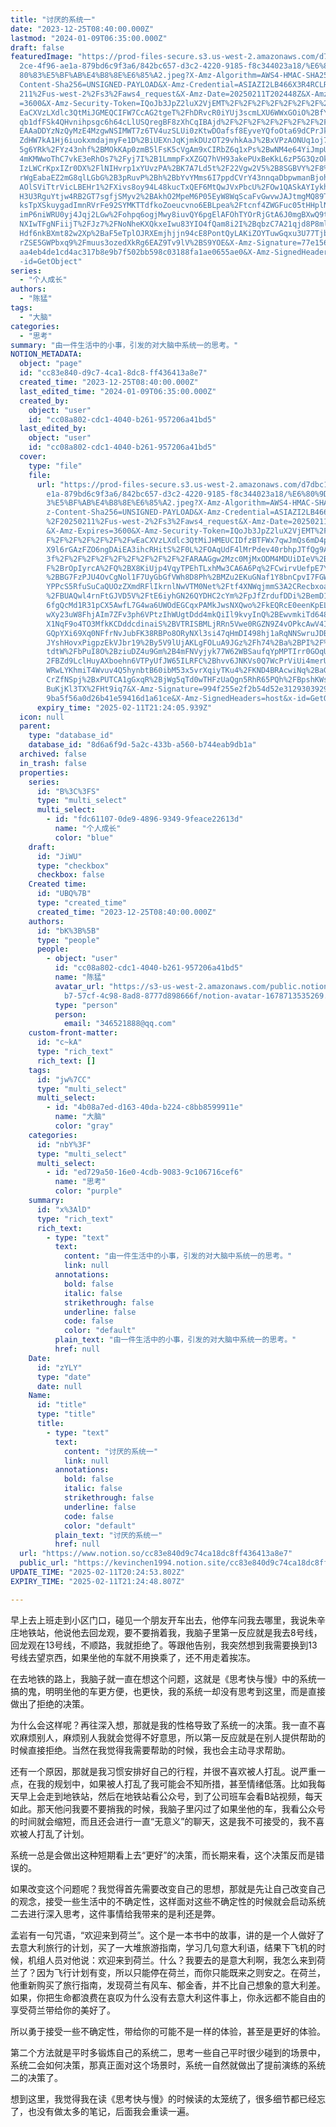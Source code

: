 ```yaml
---
title: "讨厌的系统一"
date: "2023-12-25T08:40:00.000Z"
lastmod: "2024-01-09T06:35:00.000Z"
draft: false
featuredImage: "https://prod-files-secure.s3.us-west-2.amazonaws.com/d7dbc101-8\
  2ce-4f96-ae1a-879bd6c9f3a6/842bc657-d3c2-4220-9185-f8c344023a18/%E6%80%9D%E8%\
  80%83%E5%BF%AB%E4%B8%8E%E6%85%A2.jpeg?X-Amz-Algorithm=AWS4-HMAC-SHA256&X-Amz-\
  Content-Sha256=UNSIGNED-PAYLOAD&X-Amz-Credential=ASIAZI2LB466X3R4RCLR%2F20250\
  211%2Fus-west-2%2Fs3%2Faws4_request&X-Amz-Date=20250211T202448Z&X-Amz-Expires\
  =3600&X-Amz-Security-Token=IQoJb3JpZ2luX2VjEMT%2F%2F%2F%2F%2F%2F%2F%2F%2F%2Fw\
  EaCXVzLXdlc3QtMiJGMEQCIFW7CcAG2tgeT%2FhDRvcR0iYUj3scmLXU6WWxGOiO%2BfYnAiBUvHi\
  qb1dfFSk4QHvnihpsgc6h64cLlUSQregBF8zXhCqIBAjd%2F%2F%2F%2F%2F%2F%2F%2F%2F%2F8B\
  EAAaDDYzNzQyMzE4MzgwNSIMWT7z6TV4uzSLUi0zKtwDOafsf8EyveYQfoOta69dCPrJkngj8s6hK\
  ZdHW7kA1Hj6iuokxmdajmyFe1D%2BiUEXnJqKjmkDUzOT29vhkAaJ%2BxVPzAONUq1oj7qL8McxAa\
  5g6YRk%2FYz43nhf%2BMOkKAp0zmB5lFsK5cVgAm9xCIRbZ6q1xPs%2BwNM4e64YiJmpUYlolMt0x\
  4mKMWwoThC7vkE3eRhOs7%2Fyj7I%2B1LmmpFxXZGQ7hVH93akePUxBeKkL6zP5G3QzOk7%2Bf8zO\
  IzLWCrKpxIZr0DX%2FlNIHvrp1xYUvzPA%2BK7A7Ld5t%2F22Vgw2V5%2B8SGBVY%2F8%2BNZYHga\
  rWgEabaEZ2mG8qlLGbG%2B3pRuvP%2Bh%2BbYvYMms6I7ppdCVrY43nnqaDbpwmanBjoh2Gso%2FR\
  AOlSViTtrVicLBEHr1%2FXivs8oy94L48kucTxQEF6MtQwJVxPbcU%2FOw1QASkAYIykhaRn6Zwjb\
  H3U3RguYtjw4RB2GT7sgfjSMyv2%2BAkhO2MpeM6P05EyW8WqScaFvGwvwJAJtmgMQ89TN0I69PHG\
  ksTpXSkuygadImnRVrFe92SYMKTTdfkoZoeucvno6EBLpea%2Ftcnf4ZWGFuc05tHHplNkORbAhyv\
  imP6niWRU0yj4Jqj2LGw%2Fohpq6ogjMwy8iuvQY6pgElAFOhTYOrRjGtA6J0mgBXwQ9tuPRv5f46\
  NXIwTFgNFiijT%2FJz7%2FNoNheKXQkxeIwu83YIO4fQam8i2I%2BqbzC7A21qjd8P8mlF8PgjDZk\
  Hdf6nkBXmt82w2Xp%2BaF5eTplOJRXEmjhjjn94cE8PontQyLAKiZOYTuwGqxu3U77TjbAebbX1Q0\
  rZSE5GWPbxq9%2Fmuus3ozedXkRg6EAZ9Tv9lV%2BS9YOE&X-Amz-Signature=77e156309fcd8c\
  aa4eb4de1cd4ac317b8e9b7f502bb598c03188fa1ae0655ae0&X-Amz-SignedHeaders=host&x\
  -id=GetObject"
series:
  - "个人成长"
authors:
  - "陈猛"
tags:
  - "大脑"
categories:
  - "思考"
summary: "由一件生活中的小事，引发的对大脑中系统一的思考。"
NOTION_METADATA:
  object: "page"
  id: "cc83e840-d9c7-4ca1-8dc8-ff436413a8e7"
  created_time: "2023-12-25T08:40:00.000Z"
  last_edited_time: "2024-01-09T06:35:00.000Z"
  created_by:
    object: "user"
    id: "cc08a802-cdc1-4040-b261-957206a41bd5"
  last_edited_by:
    object: "user"
    id: "cc08a802-cdc1-4040-b261-957206a41bd5"
  cover:
    type: "file"
    file:
      url: "https://prod-files-secure.s3.us-west-2.amazonaws.com/d7dbc101-82ce-4f96-a\
        e1a-879bd6c9f3a6/842bc657-d3c2-4220-9185-f8c344023a18/%E6%80%9D%E8%80%8\
        3%E5%BF%AB%E4%B8%8E%E6%85%A2.jpeg?X-Amz-Algorithm=AWS4-HMAC-SHA256&X-Am\
        z-Content-Sha256=UNSIGNED-PAYLOAD&X-Amz-Credential=ASIAZI2LB466UXOLPDWG\
        %2F20250211%2Fus-west-2%2Fs3%2Faws4_request&X-Amz-Date=20250211T202406Z\
        &X-Amz-Expires=3600&X-Amz-Security-Token=IQoJb3JpZ2luX2VjEMT%2F%2F%2F%2\
        F%2F%2F%2F%2F%2F%2FwEaCXVzLXdlc3QtMiJHMEUCIDfzBTFWx7qwJmQs6mD4pzbOlnAo7\
        X9l6rGAzFZO6ngDAiEA3ihcRHitS%2F0L%2FOAqUdF4lMrPdev40rbhpJTfQg9AjHYqiAQI\
        3f%2F%2F%2F%2F%2F%2F%2F%2F%2F%2FARAAGgw2Mzc0MjMxODM4MDUiDIeV%2BvQOFNv%2\
        F%2BrOpIyrcA%2FQ%2BX8KiUjp4VqyTPEhTLxhMw3CA6A6Pq%2FCwirvUefpE7YOQbqyyCq\
        %2BBG7FzPJU4OvCgNol1F7UyGbGfVWh8D8Ph%2BMZu2EKuGNaf1Y8bnCpvI7FGWEbxdkY0O\
        YPPcS5RfuSuCaQUOzZXmdRFlIkrnlNwVTM0Net%2Ftf4XNWqjmmS3A2CRecbxoaEKd0DF6b\
        %2FBUAQwl4rnFtGJVD5V%2FtE6iyhGN26QYDHC2cYm%2FpJfZrdufDDi%2BemD1BCQDMVXd\
        6fgQcMd1R31pCX5AwfL7G4wa6UWOdEGCqxPAMkJwsNXQwo%2FkEQRcE0eenKpEL9BGzh2St\
        wXy23uW8FhjAIm7ZFv3ph6VPtzIhWUgtDdd4mkQiIl9kvyInQ%2BEwvmkiTd648zzMUMbuH\
        X1NqF9o4TO3MfkKCDddcdinaiS%2BVTRISBMLjRRn5Vwe0RGZN9Z4vOPkcAwV4IwqMvpo0F\
        GQpYXi69Xq0NFfrNvJubFK38RBPo8ORyNXl3si47qHmDI498hj1aRqNNSwruJDBYG3IATLs\
        JYshHovxPigpzEkVJbr19%2By5V9lUjAKLgFOLuA9JGz%2Fh74%2Ba%2BPI%2F%2FRjMukV\
        tdtW%2FbPuI8O%2BziuDZ4u9Gm%2B4mFNVyjyk77W62WBSaufqYpMPTIrr0GOqUB4jEXxg%\
        2FBZd9LclHuyAXboehn6VTPyUfJW65ILRFC%2Bhvv6JNKVs0Q7WcPrViUi4merUvLlAO48b\
        WRwLYKhmiT4Wvuv4Q5hynbtB60ibM53x5vrXqiyTKu4%2FKND4BRAcwiNq%2BaGWaqV%2FB\
        CrZfNSpj%2BxPUTCA1gGxqR%2BjWg5qTd0wTHFzUaQgn5RhR65PQh%2FBpshKWs5j3TmnlZ\
        BuKjKl3TX%2FHt9iq7&X-Amz-Signature=994f255e2f2b54d52e3129303929dfc337fb\
        9ba5f56a0d26b41e59416d1a61ce&X-Amz-SignedHeaders=host&x-id=GetObject"
      expiry_time: "2025-02-11T21:24:05.939Z"
  icon: null
  parent:
    type: "database_id"
    database_id: "8d6a6f9d-5a2c-433b-a560-b744eab9db1a"
  archived: false
  in_trash: false
  properties:
    series:
      id: "B%3C%3FS"
      type: "multi_select"
      multi_select:
        - id: "fdc61107-0de9-4896-9349-9feace22613d"
          name: "个人成长"
          color: "blue"
    draft:
      id: "JiWU"
      type: "checkbox"
      checkbox: false
    Created time:
      id: "UBQ%7B"
      type: "created_time"
      created_time: "2023-12-25T08:40:00.000Z"
    authors:
      id: "bK%3B%5B"
      type: "people"
      people:
        - object: "user"
          id: "cc08a802-cdc1-4040-b261-957206a41bd5"
          name: "陈猛"
          avatar_url: "https://s3-us-west-2.amazonaws.com/public.notion-static.com/775523\
            b7-57cf-4c98-8ad8-8777d898666f/notion-avatar-1678713535269.png"
          type: "person"
          person:
            email: "346521888@qq.com"
    custom-front-matter:
      id: "c~kA"
      type: "rich_text"
      rich_text: []
    tags:
      id: "jw%7CC"
      type: "multi_select"
      multi_select:
        - id: "4b08a7ed-d163-40da-b224-c8bb8599911e"
          name: "大脑"
          color: "gray"
    categories:
      id: "nbY%3F"
      type: "multi_select"
      multi_select:
        - id: "ed729a50-16e0-4cdb-9083-9c106716cef6"
          name: "思考"
          color: "purple"
    summary:
      id: "x%3AlD"
      type: "rich_text"
      rich_text:
        - type: "text"
          text:
            content: "由一件生活中的小事，引发的对大脑中系统一的思考。"
            link: null
          annotations:
            bold: false
            italic: false
            strikethrough: false
            underline: false
            code: false
            color: "default"
          plain_text: "由一件生活中的小事，引发的对大脑中系统一的思考。"
          href: null
    Date:
      id: "zYLY"
      type: "date"
      date: null
    Name:
      id: "title"
      type: "title"
      title:
        - type: "text"
          text:
            content: "讨厌的系统一"
            link: null
          annotations:
            bold: false
            italic: false
            strikethrough: false
            underline: false
            code: false
            color: "default"
          plain_text: "讨厌的系统一"
          href: null
  url: "https://www.notion.so/cc83e840d9c74ca18dc8ff436413a8e7"
  public_url: "https://kevinchen1994.notion.site/cc83e840d9c74ca18dc8ff436413a8e7"
UPDATE_TIME: "2025-02-11T20:24:53.802Z"
EXPIRY_TIME: "2025-02-11T21:24:48.807Z"

---
```

<link rel="stylesheet" href="https://cdn.jsdelivr.net/npm/katex@0.16.2/dist/katex.min.css" integrity="sha384-bYdxxUwYipFNohQlHt0bjN/LCpueqWz13HufFEV1SUatKs1cm4L6fFgCi1jT643X" crossorigin="anonymous">


早上去上班走到小区门口，碰见一个朋友开车出去，他停车问我去哪里，我说朱辛庄地铁站，他说他去回龙观，要不要捎着我，我脑子里第一反应就是我去8号线，回龙观在13号线，不顺路，我就拒绝了。等跟他告别，我突然想到我需要换到13号线去望京西，如果坐他的车就不用换乘了，还不用走着挨冻。


在去地铁的路上，我脑子就一直在想这个问题，这就是《思考快与慢》中的系统一搞的鬼，明明坐他的车更方便，也更快，我的系统一却没有思考到这里，而是直接做出了拒绝的决策。


为什么会这样呢？再往深入想，那就是我的性格导致了系统一的决策。我一直不喜欢麻烦别人，麻烦别人我就会觉得不好意思，所以第一反应就是在别人提供帮助的时候直接拒绝。当然在我觉得我需要帮助的时候，我也会主动寻求帮助。


还有一个原因，那就是我习惯安排好自己的行程，并很不喜欢被人打乱。说严重一点，在我的规划中，如果被人打乱了我可能会不知所措，甚至情绪低落。比如我每天早上会走到地铁站，然后在地铁站看公众号，到了公司班车会看B站视频，每天如此。那天他问我要不要捎我的时候，我脑子里闪过了如果坐他的车，我看公众号的时间就会缩短，而且还会进行一直“无意义”的聊天，这是我不可接受的，我不喜欢被人打乱了计划。


系统一总是会做出这种短期看上去“更好”的决策，而长期来看，这个决策反而是错误的。


如果改变这个问题呢？我觉得首先需要改变自己的思想，那就是先让自己改变自己的观念，接受一些生活中的不确定性，这样面对这些不确定性的时候就会启动系统二去进行深入思考，这件事情给我带来的是利还是弊。


孟岩有一句咒语，“欢迎来到荷兰”。这个是一本书中的故事，讲的是一个人做好了去意大利旅行的计划，买了一大堆旅游指南，学习几句意大利语，结果下飞机的时候，机组人员对他说：欢迎来到荷兰。什么？我要去的是意大利啊，我怎么来到荷兰了？因为飞行计划有变，所以只能停在荷兰，而你只能既来之则安之。在荷兰，他重新购买了旅行指南，发现荷兰有风车、郁金香，并不比自己想象的意大利差。如果，你把生命都浪费在哀叹为什么没有去意大利这件事上，你永远都不能自由的享受荷兰带给你的美好了。


所以勇于接受一些不确定性，带给你的可能不是一样的体验，甚至是更好的体验。


第二个方法就是平时多锻炼自己的系统二，思考一些自己平时很少碰到的场景中，系统二会如何决策，那真正面对这个场景时，系统一自然就做出了提前演练的系统二的决策了。


想到这里，我觉得我在读《思考快与慢》的时候读的太笼统了，很多细节都已经忘了，也没有做太多的笔记，后面我会重读一遍。

